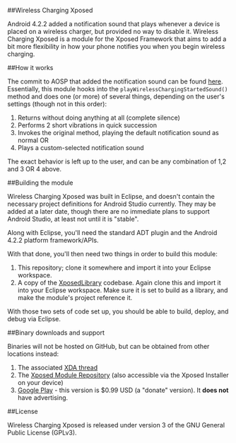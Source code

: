 ##Wireless Charging Xposed

Android 4.2.2 added a notification sound that plays whenever a device is placed on a wireless charger, 
but provided no way to disable it. Wireless Charging Xposed is a module for the Xposed Framework that 
aims to add a bit more flexibility in how your phone notifies you when you begin wireless charging.

##How it works

The commit to AOSP that added the notification sound can be found [here](https://android.googlesource.com/platform/frameworks/base/+/84e2756c0f3794c6efe5568a9d09101ba689fb39%5E!/). Essentially,
this module hooks into the `playWirelessChargingStartedSound()` method and does one (or more) of several 
things, depending on the user's settings (though not in this order):

 1. Returns without doing anything at all (complete silence)
 2. Performs 2 short vibrations in quick succession
 3. Invokes the original method, playing the default notification sound as normal OR
 4. Plays a custom-selected notification sound
 
The exact behavior is left up to the user, and can be any combination of 1,2 and 3 OR 4 above.

##Building the module

Wireless Charging Xposed was built in Eclipse, and doesn't contain the necessary project definitions
for Android Studio currently. They may be added at a later date, though there are no immediate plans
to support Android Studio, at least not until it is "stable".

Along with Eclipse, you'll need the standard ADT plugin and the Android 4.2.2 platform framework/APIs.

With that done, you'll then need two things in order to build this module:

 1. This repository; clone it somewhere and import it into your Eclipse workspace.
 2. A copy of the [XposedLibrary](https://github.com/rovo89/XposedMods/tree/master/XposedLibrary) codebase. Again clone this and import it into your Eclipse workspace.
    Make sure it is set to build as a library, and make the module's project reference it.

With those two sets of code set up, you should be able to build, deploy, and debug via Eclipse.

##Binary downloads and support

Binaries will not be hosted on GitHub, but can be obtained from other locations instead:

 1. The associated [XDA thread](http://forum.xda-developers.com/showthread.php?t=2587431)
 2. The [Xposed Module Repository](http://repo.xposed.info/module/com.eldarerathis.xposedmodule.wirelesschargingxposed) (also accessible via the Xposed Installer on your device)
 3. [Google Play](https://play.google.com/store/apps/details?id=com.eldarerathis.xposedmodule.wirelesschargingxposed) - this version is $0.99 USD (a "donate" version). It **does not** have advertising.
 
##License

Wireless Charging Xposed is released under version 3 of the GNU General Public License (GPLv3).
 

